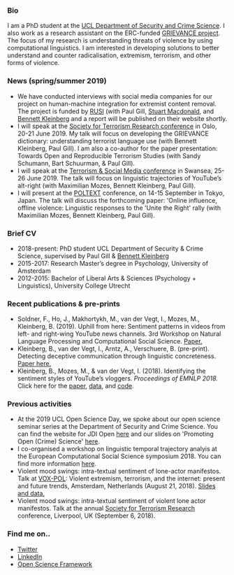 ### Bio
I am a PhD student at the [UCL Department of Security and Crime Science](http://www.ucl.ac.uk/jill-dando-institute). I also work as a research assistant on the ERC-funded [GRIEVANCE project](https://www.grievance-erc.com/). The focus of my research is understanding threats of violence by using computational linguistics. I am interested in developing solutions to better understand and counter radicalisation, extremism, terrorism, and other forms of violence.

### News (spring/summer 2019)
- We have conducted interviews with social media companies for our project on human-machine integration for extremist content removal. The project is funded by [RUSI](https://rusi.org/) (with Paul Gill, [Stuart Macdonald](http://www.swansea.ac.uk/staff/law/stuartmacdonald/), and [Bennett Kleinberg](https://bkleinberg.net/) and a report will be published on their website shortly. 
- I will speak at the [Society for Terrorism Research conference](https://www.societyforterrorismresearch.org/international-conference-2019) in Oslo, 20-21 June 2019. My talk will focus on developing the GRIEVANCE dictionary: understanding terrorist language use (with Bennett Kleinberg, Paul Gill). I am also a co-author for the paper presentation: Towards Open and Reproducible Terrorism Studies (with Sandy Schumann, Bart Schuurman, & Paul Gill). 
- I will speak at the [Terrorism & Social Media conference](http://terrorismandsocialmedia.com/) in Swansea, 25-26 June 2019. The talk will focus on linguistic trajectories of YouTube’s alt-right (with Maximilian Mozes, Bennett Kleinberg, Paul Gill). 
- I will present at the [POLTEXT](https://www.poltextconference.org/) conference, on 14-15 September in Tokyo, Japan. The talk will discuss the forthcoming paper: 'Online influence, offline violence: Linguistic responses to the 'Unite the Right' rally (with Maximilian Mozes, Bennett Kleinberg, Paul Gill).

### Brief CV 
- 2018-present: PhD student UCL Department of Security & Crime Science, supervised by Paul Gill & [Bennett Kleinberg](https://bkleinberg.net/) 
- 2015-2017: Research Master’s degree in Psychology, University of Amsterdam 
- 2012-2015: Bachelor of Liberal Arts & Sciences (Psychology + Linguistics), University College Utrecht 

### Recent publications & pre-prints
- Soldner, F., Ho, J., Makhortykh, M., van der Vegt, I., Mozes, M., Kleinberg, B. (2019). Uphill from here: Sentiment patterns in videos from left- and right-wing YouTube news channels. 3rd Workshop on Natural Language Processing and Computational Social Science. [Paper.](https://aclweb.org/anthology/papers/W/W19/W19-2110/)
- Kleinberg, B., van der Vegt, I., Arntz, A., Verschuere, B. (pre-print). Detecting deceptive communication through linguistic concreteness. [Paper here.](https://psyarxiv.com/p3qjh/download/?format=pdf)
- Kleinberg, B., Mozes, M., & van der Vegt, I. (2018). Identifying the sentiment styles of YouTube’s vloggers. _Proceedings of EMNLP 2018._ Click here for the [paper](https://arxiv.org/abs/1808.09722), [data](https://github.com/ben-aaron188/narrative_structures), and [code](https://github.com/ben-aaron188/naive_context_sentiment).

### Previous activities
- At the 2019 UCL Open Science Day, we spoke about our open science seminar series at the Department of Security and Crime Science. You can find the website for JDI Open [here](jdiopen.github.io) and our slides on 'Promoting Open (Crime) Science' [here](https://jdiopen.github.io/jdiopen.github.io/osday.pdf). 
- I co-organised a workshop on linguistic temporal trajectory analyis at the European Computational Social Science symposium 2018. You can find more information [here](https://bkleinberg.net/ltta_workshop/).
- Violent mood swings: intra-textual sentiment of lone-actor manifestos. Talk at [VOX-POL](https://www.voxpol.eu/): Violent extremism, terrorism, and the internet: present and future trends, Amsterdam, Netherlands (August 21, 2018). [Slides and data.](https://osf.io/me7bz/)
- Violent mood swings: intra-textual sentiment of violent lone actor manifestos. Talk at the annual [Society for Terrorism Research](https://www.societyforterrorismresearch.org/) conference, Liverpool, UK (September 6, 2018). 

### Find me on..
- [Twitter](https://twitter.com/Isabellevdv)
- [LinkedIn](https://www.linkedin.com/in/isabellevdv/)
- [Open Science Framework](https://osf.io/ubrz6/)


